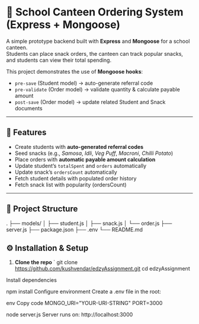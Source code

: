 # 🍴 School Canteen Ordering System (Express + Mongoose)

A simple prototype backend built with **Express** and **Mongoose** for a school canteen.  
Students can place snack orders, the canteen can track popular snacks, and students can view their total spending.  

This project demonstrates the use of **Mongoose hooks**:
- `pre-save` (Student model) → auto-generate referral code  
- `pre-validate` (Order model) → validate quantity & calculate payable amount  
- `post-save` (Order model) → update related Student and Snack documents  

---

## 🚀 Features
- Create students with **auto-generated referral codes**
- Seed snacks (e.g., *Samosa*, *Idli*, *Veg Puff*, *Macroni*, *Chilli Potato*)  
- Place orders with **automatic payable amount calculation**
- Update student’s `totalSpent` and `orders` automatically
- Update snack’s `ordersCount` automatically
- Fetch student details with populated order history
- Fetch snack list with popularity (ordersCount)

---

## 📂 Project Structure

.
├── models/
│ ├── student.js
│ ├── snack.js
│ └── order.js
├── server.js
├── package.json
├── .env
└── README.md

## ⚙️ Installation & Setup

1. **Clone the repo**
   `
   git clone https://github.com/kushvendar/edzyAssignment.git
   cd edzyAssignment

Install dependencies

npm install
Configure environment
Create a .env file in the root:

env
Copy code
MONGO_URI="YOUR-URI-STRING"
PORT=3000

node server.js
Server runs on: http://localhost:3000


